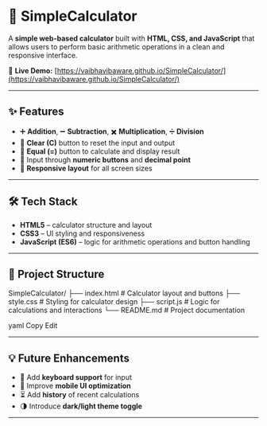 # 🧮 SimpleCalculator

A **simple web-based calculator** built with **HTML, CSS, and JavaScript** that allows users to perform basic arithmetic operations in a clean and responsive interface.

🔗 **Live Demo:** [https://vaibhavibaware.github.io/SimpleCalculator/](https://vaibhavibaware.github.io/SimpleCalculator/)

---

## ✨ Features

- ➕ **Addition**, ➖ **Subtraction**, ✖️ **Multiplication**, ➗ **Division**
- 🧼 **Clear (C)** button to reset the input and output
- 🟰 **Equal (=)** button to calculate and display result
- 🔢 Input through **numeric buttons** and **decimal point**
- 📱 **Responsive layout** for all screen sizes

---

## 🛠️ Tech Stack

- **HTML5** – calculator structure and layout
- **CSS3** – UI styling and responsiveness
- **JavaScript (ES6)** – logic for arithmetic operations and button handling

---

## 📁 Project Structure

SimpleCalculator/
├── index.html # Calculator layout and buttons
├── style.css # Styling for calculator design
├── script.js # Logic for calculations and interactions
└── README.md # Project documentation

yaml
Copy
Edit

---

## 💡 Future Enhancements

- 🧠 Add **keyboard support** for input
- 📱 Improve **mobile UI optimization**
- ⏳ Add **history** of recent calculations
- 🌗 Introduce **dark/light theme toggle**

---
